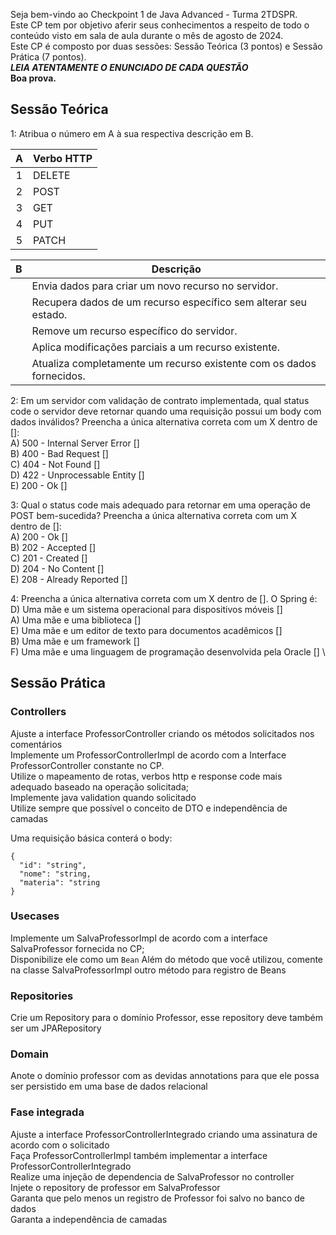 Seja bem-vindo ao Checkpoint 1 de Java Advanced - Turma 2TDSPR.  
Este CP tem por objetivo aferir seus conhecimentos a respeito de todo o conteúdo visto em sala de aula durante o mês de agosto de 2024.  
Este CP é composto por duas sessões: Sessão Teórica (3 pontos) e Sessão Prática (7 pontos).  
***LEIA ATENTAMENTE O ENUNCIADO DE CADA QUESTÃO***  
**Boa prova.**

## Sessão Teórica

1: Atribua o número em A à sua respectiva descrição em B.

| A | Verbo HTTP |
|:-:|------------|
| 1 | DELETE     |
| 2 | POST       |
| 3 | GET        |
| 4 | PUT        |
| 5 | PATCH      |

| B | Descrição                                                            |
|:-:|----------------------------------------------------------------------|
|   | Envia dados para criar um novo recurso no servidor.                  |
|   | Recupera dados de um recurso específico sem alterar seu estado.      |
|   | Remove um recurso específico do servidor.                            |
|   | Aplica modificações parciais a um recurso existente.                 |
|   | Atualiza completamente um recurso existente com os dados fornecidos. |

2: Em um servidor com validação de contrato implementada, qual status code
o servidor deve retornar quando uma requisição possui um body com dados inválidos?
Preencha a única alternativa correta com um X dentro de []: \
A) 500 - Internal Server Error []  
B) 400 - Bad Request []  
C) 404 - Not Found []  
D) 422 - Unprocessable Entity []  
E) 200 - Ok []

3: Qual o status code mais adequado para retornar em uma operação de POST bem-sucedida?
Preencha a única alternativa correta com um X dentro de []: \
A) 200 - Ok []  
B) 202 - Accepted []  
C) 201 - Created []  
D) 204 - No Content []  
E) 208 - Already Reported []

4: Preencha a única alternativa correta com um X dentro de []. O Spring é:  
D) Uma mãe e um sistema operacional para dispositivos móveis [] \
A) Uma mãe e uma biblioteca [] \
E) Uma mãe e um editor de texto para documentos acadêmicos [] \
B) Uma mãe e um framework [] \
F) Uma mãe e uma linguagem de programação desenvolvida pela Oracle [] \

## Sessão Prática

### Controllers

Ajuste a interface ProfessorController criando os métodos solicitados nos comentários \
Implemente um ProfessorControllerImpl de acordo com a Interface ProfessorController constante no CP. \
Utilize o mapeamento de rotas, verbos http e response code mais adequado baseado na operação solicitada; \
Implemente java validation quando solicitado \
Utilize sempre que possível o conceito de DTO e independência de camadas

Uma requisição básica conterá o body:
```
{
  "id": "string",
  "nome": "string,
  "materia": "string
}
```

### Usecases
Implemente um SalvaProfessorImpl de acordo com a interface SalvaProfessor fornecida no CP;\
Disponibilize ele como um `Bean`
Além do método que você utilizou, comente na classe SalvaProfessorImpl outro método para registro de Beans

### Repositories
Crie um Repository para o domínio Professor, esse repository deve também ser um JPARepository

### Domain
Anote o domínio professor com as devidas annotations para que ele possa ser persistido em uma base de dados relacional

### Fase integrada
Ajuste a interface ProfessorControllerIntegrado criando uma assinatura de acordo com o solicitado \
Faça ProfessorControllerImpl também implementar a interface ProfessorControllerIntegrado \
Realize uma injeção de dependencia de SalvaProfessor no controller \
Injete o repository de professor em SalvaProfessor \
Garanta que pelo menos un registro de Professor foi salvo no banco de dados \
Garanta a independência de camadas